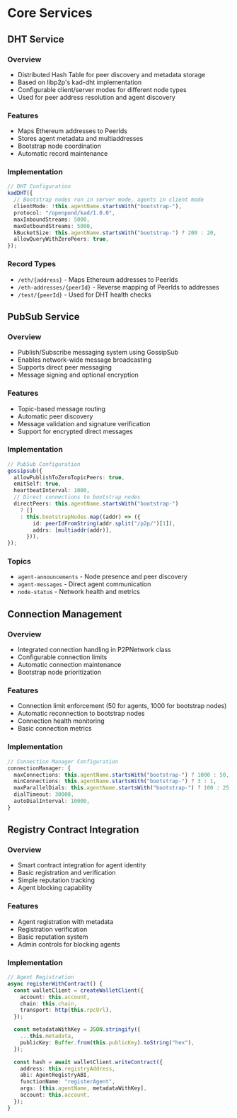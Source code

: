 # Core Services

## DHT Service

### Overview

- Distributed Hash Table for peer discovery and metadata storage
- Based on libp2p's kad-dht implementation
- Configurable client/server modes for different node types
- Used for peer address resolution and agent discovery

### Features

- Maps Ethereum addresses to PeerIds
- Stores agent metadata and multiaddresses
- Bootstrap node coordination
- Automatic record maintenance

### Implementation

```typescript
// DHT Configuration
kadDHT({
  // Bootstrap nodes run in server mode, agents in client mode
  clientMode: !this.agentName.startsWith("bootstrap-"),
  protocol: "/openpond/kad/1.0.0",
  maxInboundStreams: 5000,
  maxOutboundStreams: 5000,
  kBucketSize: this.agentName.startsWith("bootstrap-") ? 200 : 20,
  allowQueryWithZeroPeers: true,
});
```

### Record Types

- `/eth/{address}` - Maps Ethereum addresses to PeerIds
- `/eth-addresses/{peerId}` - Reverse mapping of PeerIds to addresses
- `/test/{peerId}` - Used for DHT health checks

## PubSub Service

### Overview

- Publish/Subscribe messaging system using GossipSub
- Enables network-wide message broadcasting
- Supports direct peer messaging
- Message signing and optional encryption

### Features

- Topic-based message routing
- Automatic peer discovery
- Message validation and signature verification
- Support for encrypted direct messages

### Implementation

```typescript
// PubSub Configuration
gossipsub({
  allowPublishToZeroTopicPeers: true,
  emitSelf: true,
  heartbeatInterval: 1000,
  // Direct connections to bootstrap nodes
  directPeers: this.agentName.startsWith("bootstrap-")
    ? []
    : this.bootstrapNodes.map((addr) => ({
        id: peerIdFromString(addr.split("/p2p/")[1]),
        addrs: [multiaddr(addr)],
      })),
});
```

### Topics

- `agent-announcements` - Node presence and peer discovery
- `agent-messages` - Direct agent communication
- `node-status` - Network health and metrics

## Connection Management

### Overview

- Integrated connection handling in P2PNetwork class
- Configurable connection limits
- Automatic connection maintenance
- Bootstrap node prioritization

### Features

- Connection limit enforcement (50 for agents, 1000 for bootstrap nodes)
- Automatic reconnection to bootstrap nodes
- Connection health monitoring
- Basic connection metrics

### Implementation

```typescript
// Connection Manager Configuration
connectionManager: {
  maxConnections: this.agentName.startsWith("bootstrap-") ? 1000 : 50,
  minConnections: this.agentName.startsWith("bootstrap-") ? 3 : 1,
  maxParallelDials: this.agentName.startsWith("bootstrap-") ? 100 : 25,
  dialTimeout: 30000,
  autoDialInterval: 10000,
}
```

## Registry Contract Integration

### Overview

- Smart contract integration for agent identity
- Basic registration and verification
- Simple reputation tracking
- Agent blocking capability

### Features

- Agent registration with metadata
- Registration verification
- Basic reputation system
- Admin controls for blocking agents

### Implementation

```typescript
// Agent Registration
async registerWithContract() {
  const walletClient = createWalletClient({
    account: this.account,
    chain: this.chain,
    transport: http(this.rpcUrl),
  });

  const metadataWithKey = JSON.stringify({
    ...this.metadata,
    publicKey: Buffer.from(this.publicKey).toString("hex"),
  });

  const hash = await walletClient.writeContract({
    address: this.registryAddress,
    abi: AgentRegistryABI,
    functionName: "registerAgent",
    args: [this.agentName, metadataWithKey],
    account: this.account,
  });
}
```
